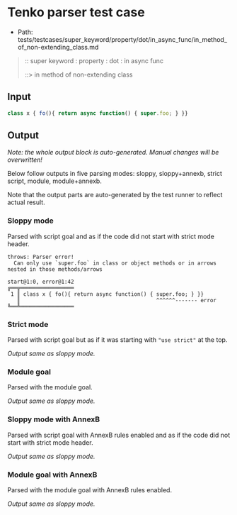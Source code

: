 # Tenko parser test case

- Path: tests/testcases/super_keyword/property/dot/in_async_func/in_method_of_non-extending_class.md

> :: super keyword : property : dot : in async func
>
> ::> in method of non-extending class

## Input

`````js
class x { fo(){ return async function() { super.foo; } }}
`````

## Output

_Note: the whole output block is auto-generated. Manual changes will be overwritten!_

Below follow outputs in five parsing modes: sloppy, sloppy+annexb, strict script, module, module+annexb.

Note that the output parts are auto-generated by the test runner to reflect actual result.

### Sloppy mode

Parsed with script goal and as if the code did not start with strict mode header.

`````
throws: Parser error!
  Can only use `super.foo` in class or object methods or in arrows nested in those methods/arrows

start@1:0, error@1:42
╔══╦═════════════════
 1 ║ class x { fo(){ return async function() { super.foo; } }}
   ║                                           ^^^^^^------- error
╚══╩═════════════════

`````

### Strict mode

Parsed with script goal but as if it was starting with `"use strict"` at the top.

_Output same as sloppy mode._

### Module goal

Parsed with the module goal.

_Output same as sloppy mode._

### Sloppy mode with AnnexB

Parsed with script goal with AnnexB rules enabled and as if the code did not start with strict mode header.

_Output same as sloppy mode._

### Module goal with AnnexB

Parsed with the module goal with AnnexB rules enabled.

_Output same as sloppy mode._
